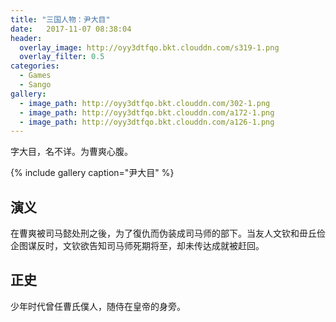 ```yaml
---
title: "三国人物：尹大目"
date:   2017-11-07 08:38:04
header:
  overlay_image: http://oyy3dtfqo.bkt.clouddn.com/s319-1.png
  overlay_filter: 0.5
categories:
  - Games
  - Sango
gallery:
  - image_path: http://oyy3dtfqo.bkt.clouddn.com/302-1.png
  - image_path: http://oyy3dtfqo.bkt.clouddn.com/a172-1.png
  - image_path: http://oyy3dtfqo.bkt.clouddn.com/a126-1.png
---
```


字大目，名不详。为曹爽心腹。

{% include gallery caption="尹大目" %}

## 演义

在曹爽被司马懿处刑之後，为了復仇而伪装成司马师的部下。当友人文钦和毌丘俭企图谋反时，文钦欲告知司马师死期将至，却未传达成就被赶回。

## 正史

少年时代曾任曹氏僕人，随侍在皇帝的身旁。